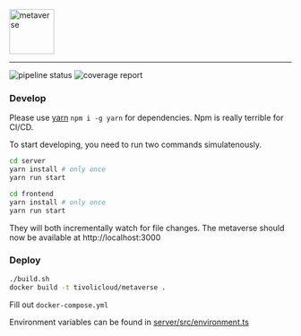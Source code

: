 <img height="80" alt="metaverse" src="https://git.tivolicloud.com/tivolicloud-private/metaverse/-/raw/master/logo.svg"/>

---

![pipeline status](https://git.tivolicloud.com/tivolicloud-private/metaverse/badges/master/pipeline.svg)
![coverage report](https://git.tivolicloud.com/tivolicloud-private/metaverse/badges/master/coverage.svg)

### Develop

Please use [yarn](https://yarnpkg.com) `npm i -g yarn` for dependencies. Npm is really terrible for CI/CD.

To start developing, you need to run two commands simulatenously.

```bash
cd server
yarn install # only once
yarn run start
```

```bash
cd frontend
yarn install # only once
yarn run start
```

They will both incrementally watch for file changes. The metaverse should now be available at http://localhost:3000

### Deploy

```bash
./build.sh
docker build -t tivolicloud/metaverse .
```

Fill out `docker-compose.yml`

Environment variables can be found in [server/src/environment.ts](server/src/environment.ts)

<!-- ### Deploy

Make sure to **disable Nginx** when deploying to **Elastic Beanstalk**.

### Docs

https://docs.aws.amazon.com/elasticbeanstalk/latest/dg/platforms-linux-extend.html -->
